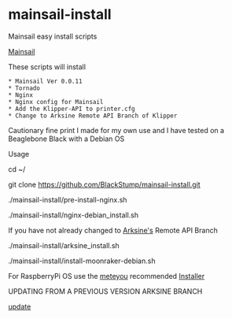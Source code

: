 # mainsail-install
Mainsail easy install scripts

[Mainsail](https://github.com/meteyou/mainsail)

These scripts will install

    * Mainsail Ver 0.0.11
    * Tornado
    * Nginx
    * Nginx config for Mainsail
    * Add the Klipper-API to printer.cfg
    * Change to Arksine Remote API Branch of Klipper
    
Cautionary fine print
I made for my own use and I have tested on a Beaglebone Black with a Debian OS

Usage

cd ~/

git clone https://github.com/BlackStump/mainsail-install.git

./mainsail-install/pre-install-nginx.sh

./mainsail-install/nginx-debian_install.sh

If you have not already changed to [Arksine's](https://github.com/Arksine/klipper/tree/work-web_server-20200131) Remote API Branch

./mainsail-install/arksine_install.sh

./mainsail-install/install-moonraker-debian.sh

For RaspberryPi OS
use the [meteyou](https://github.com/meteyou/mainsail) recommended [Installer](https://github.com/ArmyAg08/mainsail-installer)

UPDATING FROM A PREVIOUS VERSION ARKSINE BRANCH

[update](https://github.com/meteyou/mainsail#update-mainsail-to-v0010)

